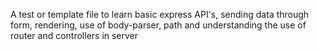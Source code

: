 A test or template file to learn basic express API's, sending data through form, rendering, use of body-parser, path and understanding the use of router and controllers in server

